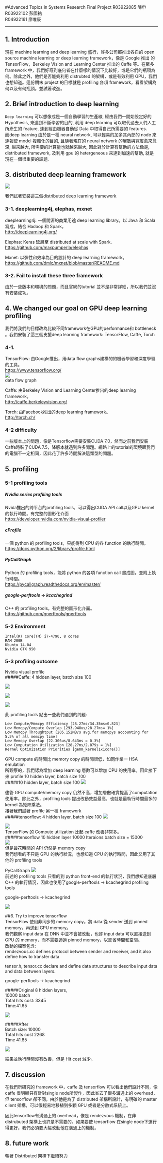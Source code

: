 #Advanced Topics in Systems Research Final Project
R03922085 陳申  
R03922102 彭國祐  
R04922161 廖唯辰  

----

## 1. Introduction  
現在 machine learning and deep learning 盛行，許多公司都推出各自的 open source machine learning or deep learning framework，像是 Google 推出 的TensorFlow，Berkeley Vision and Learning Center 推出的 Caffe 等。在眾多 framework 中，我們好奇到底何者在什麼樣的情況下比較好，或是它們的瓶頸為何。除此之外，他們是否能夠利用 distrubted 的架構，或是有效利用 GPU，我們也想知道。這份期末 project 的目標就是 profiling 各項 framework，看看架構為何以及有何瓶頸，並試著改進。

## 2. Brief introduction to deep learning

`Deep learning` 可以想像成是一個自動學習的生產線, 經由我們一開始設定好的 Hypothesis, 來達到不斷學習的目的, 利用 deep learning 可以取代過去人們人工所產生的 feature, 達到經由機器自動從 Data 中取得自己所需要的 features.  
而deep learning 由於是一種 neural network, 可以輕易的加多其內部的 node 來達報使 model 複雜化的目的, 且隨著現在的 neural network 的層數與寬度愈來愈深, 越來越大, 所需要的計算量也就越來越大, 因此對於計算有幫助的方法像是, distributed framework, 及利用 gpu 的 hetergeneous 來達到加速的幫助, 就是現在一個很重要的課題.

## 3. distributed deep learning framework
![](1.png)  

我們試著安裝這三個distributed deep learning framework
### 3-1. deeplearning4j, elephas, mxnet
deeplearning4j: 一個開源的商業用途 deep learning library。以 Java 和 Scala 寫成，結合 Hadoop 和 Spark。  
http://deeplearning4j.org/  

Elephas: Keras 延展至 distributed at scale with Spark.  
https://github.com/maxpumperla/elephas  

Mxnet: 以彈性和效率為目的設計的 deep learning framework。  
https://github.com/dmlc/mxnet/blob/master/README.md  

### 3-2. Fail to install these three framework
由於一些版本和環境的問題，而且官網的tutorial 並不是非常詳細，所以我們並沒有安裝成功。
## 4. We changed our goal on GPU deep learning profiling
我們將我們的目標改為比較不同framework在GPU的performance和 bottleneck 。我們安裝了這三個支援deep learning framework: TensorFlow, Caffe, Torch  
### 4-1.
TensorFlow: 由Google推出，用data flow graphs建構的的機器學習和深度學習的工具。  
https://www.tensorflow.org/  
![](2.gif)  
 data flow graph  

Caffe: 由Berkeley Vision and Learning Center推出的deep learning framework。  
http://caffe.berkeleyvision.org/

Torch: 由Facebook推出的deep learning framework。  
http://torch.ch/

### 4-2 difficulty
一些版本上的問題，像是Tensorflow需要安裝CUDA 7.0，然而之前我們安裝Caffe時裝了CUDA 7.5，降版本就遇到許多問題。網路上的tutorial的環境跟我們的電腦不一定相同，因此花了許多時間解決這類型的問題。

## 5. profiling

### 5-1 profiling tools

##### Nvidia series profiling tools  
Nvida推出的跨平台的profiling tools，可以得出CUDA API call以及GPU kernel的執行時間。有完整的圖形化介面  
 https://developer.nvidia.com/nvidia-visual-profiler

##### cProfile    
一個 python 的 profiling tools，只能得到 CPU 的各 function 的執行時間。   
https://docs.python.org/2/library/profile.html

##### PyCallGraph  
Python 的 profiling tools，能將 python 的各項 function call 畫成圖，並附上執行時間。  
https://pycallgraph.readthedocs.org/en/master/

##### google-perftools -> kcachegrind  
C++ 的 profiling tools，有完整的圖形化介面。  
https://github.com/gperftools/gperftools

### 5-2 Environment

`Intel(R) Core(TM) i7-4790, 8 cores`  
`RAM 20GB`  
`Ubuntu 14.04`    
`Nvidia GTX 950`  

### 5-3 profiling outcome
Nvidia visual profile   
#####Caffe: 4 hidden layer, batch size 100   

![](3.png)

![](4.png)  

![](5.png)

此 profiling tools 點出一些我們遇到的問題:  
```
Low Compute/Memcpy Efficiency [28.27ms/34.35ms=0.823]  
Low Memcpy/Compute Overlap [293.948us/28.27ms= 1%]  
Low Memcpy Throughtput [205.152MB/s avg,for memcpys accounting for 5.5% of all memcpy time]  
Low Memcpy Overlap [22.306us/8.643ms = 0.3%]  
Low Computation Utilization [28.27ms/2.879s = 1%]  
Kernel Optimization Priorities [gemm_kernel1x1core()]  
```

GPU compute 的時間比 memory copy 的時間很低，如同作業一 HSA emulation  
所觀察的，我們認為增加 deep learning 層數可以增加 CPU 的使用率。因此接下來 profile 10 hidden layer, batch size 100   
#####10 hidden layer, batch size 100
![](6.png)

儘管 GPU compute/memory copy 仍然不高，增加層數確實提高了computation使用率。除此之外，profiling tools 提出改動效益最高，也就是最執行時間最多的 kernel 為矩陣乘法。  
接著我們試著 profile 另一種 framework  
#####tensorflow: 4 hidden layer, batch size 100
![](7.png)  

![](8.png)  
TensorFlow 的 Compute utilization 比起 caffe 改善非常多。  
#####tensorflow 10 hidden layer  10000 Iteraions  batch size = 15000  
![](9.png)  
但是最花時間的 API 仍然是 memory copy  
我們想看的不只是 GPU 的執行狀況，也想知道 CPU 的執行時間，因此又用了其他的 profiling tools  

PyCallGraph
![](10.PNG)  
前述的 profiling tools 只看的到 python front-end 的執行狀況，我們想知道底層 C++ 的執行情況，因此也使用了google-perftools -> kcachegrind profiling tools  

google-perftools -> kcachegrind  

![](11.png)

##6. Try to improve tensorflow  
TensorFlow 使用非同步的 memory copy，將 data 從 sender 送到 pinned memory，再送到 GPU memory。  
我們觀察 input data 在 DNN 中並不會被改動，也許 input data 可以直接送到 GPU 的 memory，而不需要透過 pinned memory，以節省時間和空間。  
改動的檔案包含:  
rendezvous<span></span>.cc defines protocol between sender and receiver, and it also define how to transfer data.

tensor.h, tensor<span></span>.cc  declare and define data structures to describe input data and data between layers.   

google-perftools -> kcachegrind  

#####Original
8 hidden layers,  
10000 batch  
Total hits cost: 3345  
Time:41.65  


![](12.png)   


#####After  
Batch size: 10000  
Total hits cost 2268  
Time 41.85  


![](13.png)  

結果並執行時間沒有改善，但是 Hit cost 減少。

## 7. discussion
在我們所研究的 framework 中，caffe 及 tensorflow 可以看出他們設計不同，像 caffe 很明顯只有針對single node所製作，因此省去了很多溝通上的 overhead，但 tensorflow 卻不同，由於他是為了 distributed 架構所設計，有明確的 master client 架構，可以很輕易地移植到多顆 GPU 或者是分散式系統上。  

因此tensorflow有溝通上的 overhead，像是 rendezvous 機制，在非 distrubuted 架構上也許是不需要的。如果要使 tensorflow 在single node下運行得更好，我們必須要大幅改動他在溝通上的機制。

## 8. future work
朝著 Distributed 架構下繼續努力
